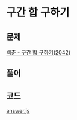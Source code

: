 # 구간 합 구하기
## 문제
[백준 - 구간 합 구하기(2042)](https://www.acmicpc.net/problem/2042)

## 풀이

## 코드
[answer.js](./answer.js)